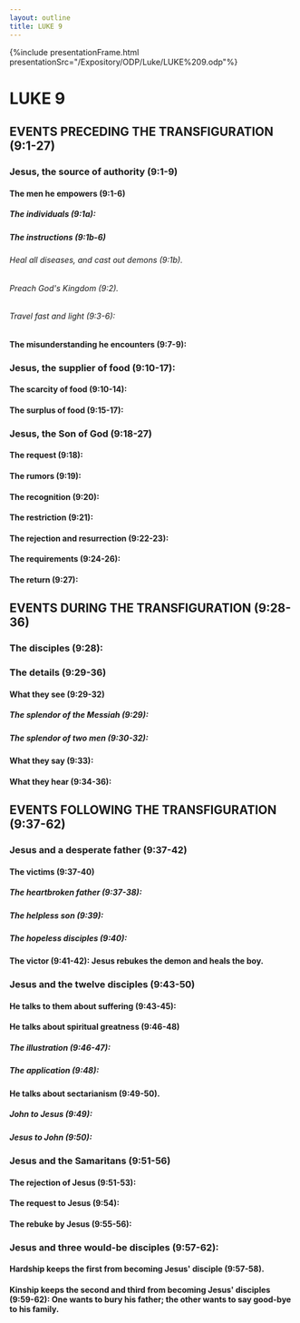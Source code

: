 ```yaml
---
layout: outline
title: LUKE 9
---
```

{%include presentationFrame.html presentationSrc="/Expository/ODP/Luke/LUKE%209.odp"%}

# LUKE 9
## EVENTS PRECEDING THE TRANSFIGURATION (9:1-27) 
###  Jesus, the source of authority (9:1-9) 
####  The men he empowers (9:1-6) 
#####  The individuals (9:1a): 
#####  The instructions (9:1b-6) 
######  Heal all diseases, and cast out demons (9:1b). 
######  Preach God\'s Kingdom (9:2). 
######  Travel fast and light (9:3-6): 
####  The misunderstanding he encounters (9:7-9): 
###  Jesus, the supplier of food (9:10-17): 
####  The scarcity of food (9:10-14): 
####  The surplus of food (9:15-17): 
###  Jesus, the Son of God (9:18-27) 
####  The request (9:18): 
####  The rumors (9:19): 
####  The recognition (9:20): 
####  The restriction (9:21): 
####  The rejection and resurrection (9:22-23): 
####  The requirements (9:24-26): 
####  The return (9:27): 
## EVENTS DURING THE TRANSFIGURATION (9:28-36) 
###  The disciples (9:28): 
###  The details (9:29-36) 
####  What they see (9:29-32) 
#####  The splendor of the Messiah (9:29): 
#####  The splendor of two men (9:30-32): 
####  What they say (9:33): 
####  What they hear (9:34-36): 
## EVENTS FOLLOWING THE TRANSFIGURATION (9:37-62) 
###  Jesus and a desperate father (9:37-42) 
####  The victims (9:37-40) 
#####  The heartbroken father (9:37-38): 
#####  The helpless son (9:39): 
#####  The hopeless disciples (9:40): 
####  The victor (9:41-42): Jesus rebukes the demon and heals the boy. 
###  Jesus and the twelve disciples (9:43-50) 
####  He talks to them about suffering (9:43-45): 
####  He talks about spiritual greatness (9:46-48) 
#####  The illustration (9:46-47): 
#####  The application (9:48): 
####  He talks about sectarianism (9:49-50). 
#####  John to Jesus (9:49): 
#####  Jesus to John (9:50): 
###  Jesus and the Samaritans (9:51-56) 
####  The rejection of Jesus (9:51-53): 
####  The request to Jesus (9:54): 
####  The rebuke by Jesus (9:55-56): 
###  Jesus and three would-be disciples (9:57-62): 
####  Hardship keeps the first from becoming Jesus\' disciple (9:57-58). 
####  Kinship keeps the second and third from becoming Jesus\' disciples (9:59-62): One wants to bury his father; the other wants to say good-bye to his family. 

